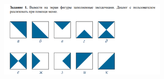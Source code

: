 <img src="boklazhenko/task.cpp"
     alt="Markdown Monster icon"
     style="float: left; margin-right: 10px;" />
